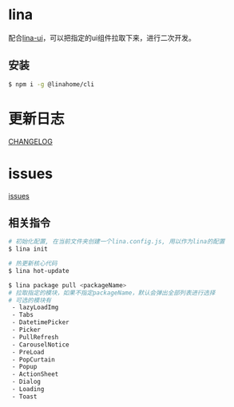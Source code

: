 # lina
配合[lina-ui](https://www.npmjs.com/package/lina-ui)，可以把指定的ui组件拉取下来，进行二次开发。

## 安装
```bash
$ npm i -g @linahome/cli
```

# 更新日志
[CHANGELOG](https://github.com/guanlinwu/lina/blob/master/CHANGELOG.md)

# issues
[issues](https://github.com/guanlinwu/lina/issues)

## 相关指令
```bash
# 初始化配置, 在当前文件夹创建一个lina.config.js, 用以作为lina的配置
$ lina init

# 热更新核心代码
$ lina hot-update

$ lina package pull <packageName>
# 拉取指定的模块，如果不指定packageName，默认会弹出全部列表进行选择
# 可选的模块有
 - lazyLoadImg
 - Tabs
 - DatetimePicker
 - Picker
 - PullRefresh
 - CarouselNotice
 - PreLoad
 - PopCurtain
 - Popup
 - ActionSheet
 - Dialog
 - Loading
 - Toast
```